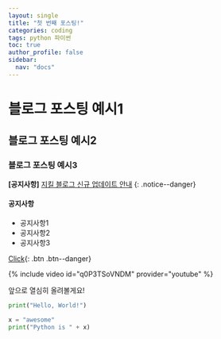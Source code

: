 ```yaml
---
layout: single
title: "첫 번째 포스팅!"
categories: coding
tags: python 파이썬
toc: true
author_profile: false
sidebar:
  nav: "docs"
---
```


# 블로그 포스팅 예시1
## 블로그 포스팅 예시2
### 블로그 포스팅 예시3

**[공지사항]** [지킬 블로그 신규 업데이트 안내](https://mmistakes.github.io/minimal-mistakes/docs/quick-start-guide/)
{: .notice--danger}

<div class="notice--info">
<h4>공지사항</h4>
<ul>
  <li>공지사항1</li>
  <li>공지사항2</li>
  <li>공지사항3</li>
</ul>
</div>

[Click](https://google.com){: .btn .btn--danger}

{% include video id="q0P3TSoVNDM" provider="youtube" %}

앞으로 열심히 올려볼게요!

```python
print("Hello, World!")

x = "awesome"
print("Python is " + x)
```